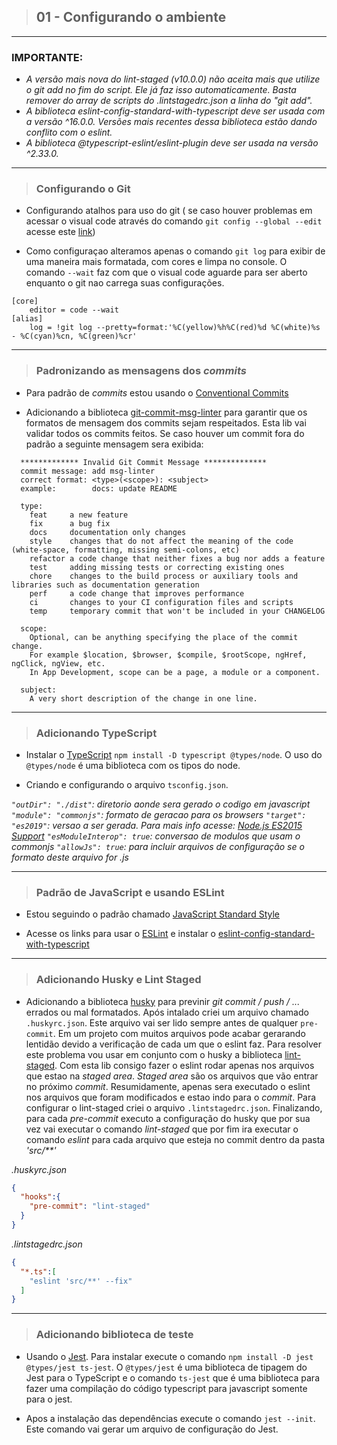> ## 01 - Configurando o ambiente

---

### IMPORTANTE:
- *A versão mais nova do lint-staged (v10.0.0) não aceita mais que utilize o git add no fim do script. Ele já faz isso automaticamente. Basta remover do array de scripts do .lintstagedrc.json a linha do "git add".*
- *A biblioteca eslint-config-standard-with-typescript deve ser usada com a versão ^16.0.0. Versões mais recentes dessa biblioteca estão dando conflito com o eslint.*
- *A biblioteca @typescript-eslint/eslint-plugin deve ser usada na versão ^2.33.0.*

---    

> ### Configurando o Git

* Configurando atalhos para uso do git ( se caso houver problemas em acessar o visual code através do comando ```git config --global --edit``` acesse este [link](https://stackoverflow.com/questions/53847777/associating-visual-studio-code-with-git-in-mac))

* Como configuraçao alteramos apenas o comando ```git log``` para exibir de uma maneira mais formatada, com cores e limpa no console. O comando ```--wait``` faz com que o visual code aguarde para ser aberto enquanto o git nao carrega suas configurações.

```shell
[core]
	editor = code --wait
[alias]
	log = !git log --pretty=format:'%C(yellow)%h%C(red)%d %C(white)%s - %C(cyan)%cn, %C(green)%cr'
```
  
---  
> ### Padronizando as mensagens dos *commits*

* Para padrão de *commits* estou usando o [Conventional Commits](https://www.conventionalcommits.org/en/v1.0.0/)

* Adicionando a biblioteca [git-commit-msg-linter](https://www.npmjs.com/package/git-commit-msg-linter) para garantir que os formatos de mensagem dos commits sejam respeitados. Esta lib vai validar todos os commits feitos. Se caso houver um commit fora do padrão a seguinte mensagem sera exibida:

```shell
  ************* Invalid Git Commit Message **************
  commit message: add msg-linter
  correct format: <type>(<scope>): <subject>
  example:        docs: update README

  type:
    feat     a new feature
    fix      a bug fix
    docs     documentation only changes
    style    changes that do not affect the meaning of the code (white-space, formatting, missing semi-colons, etc)
    refactor a code change that neither fixes a bug nor adds a feature
    test     adding missing tests or correcting existing ones
    chore    changes to the build process or auxiliary tools and libraries such as documentation generation
    perf     a code change that improves performance
    ci       changes to your CI configuration files and scripts
    temp     temporary commit that won't be included in your CHANGELOG

  scope:
    Optional, can be anything specifying the place of the commit change.
    For example $location, $browser, $compile, $rootScope, ngHref, ngClick, ngView, etc.
    In App Development, scope can be a page, a module or a component.

  subject:
    A very short description of the change in one line.
```
  
---  
> ### Adicionando TypeScript

* Instalar o [TypeScript](https://www.typescriptlang.org/docs/home.html) ```npm install -D typescript @types/node```. O uso do ```@types/node``` é uma biblioteca com os tipos do node.  

* Criando e configurando o arquivo ```tsconfig.json```.

*```"outDir": "./dist"```: diretorio aonde sera gerado o codigo em javascript*
*```"module": "commonjs"```: formato de geracao para os browsers*
*```"target": "es2019"```: versao a ser gerada. Para mais info acesse: [Node.js ES2015 Support](https://node.green/)*
*```"esModuleInterop": true```: conversao de modulos que usam o commonjs*
*```"allowJs": true```: para incluir arquivos de configuração se o formato deste arquivo for .js*

---    
> ### Padrão de JavaScript e usando ESLint

* Estou seguindo o padrão chamado [JavaScript Standard Style](https://standardjs.com/rules.html)

* Acesse os links para usar o [ESLint](https://eslint.org/docs/user-guide/getting-started) e instalar o [eslint-config-standard-with-typescript](https://www.npmjs.com/package/eslint-config-standard-with-typescript)

---    
> ### Adicionando Husky e Lint Staged

* Adicionando a biblioteca [husky](https://www.npmjs.com/package/husky) para previnir *git commit / push / ...* errados ou mal formatados. Após intalado criei um arquivo chamado ```.huskyrc.json```. Este arquivo vai ser lido sempre antes de qualquer ```pre-commit```. Em um projeto com muitos arquivos pode acabar gerarando lentidão devido a verificação de cada um que o eslint faz. Para resolver este problema vou usar em conjunto com o husky a biblioteca [lint-staged](https://www.npmjs.com/package/lint-staged). Com esta lib consigo fazer o eslint rodar apenas nos arquivos que estao na *staged area*. *Staged area* são os arquivos que vão entrar no próximo *commit*. Resumidamente, apenas sera executado o eslint nos arquivos que foram modificados e estao indo para o *commit*. Para configurar o lint-staged criei o arquivo ```.lintstagedrc.json```. Finalizando, para cada *pre-commit* executo a configuração do husky que por sua vez vai executar o comando *lint-staged* que por fim ira executar o comando *eslint* para cada arquivo que esteja no commit dentro da pasta *'src/**'*

*.huskyrc.json*
```json
{
  "hooks":{
    "pre-commit": "lint-staged"
  }
}
```

*.lintstagedrc.json*
```json
{
  "*.ts":[
    "eslint 'src/**' --fix"
  ]
}
```

---  
> ### Adicionando biblioteca de teste

* Usando o [Jest](https://jestjs.io/docs/en/getting-started). Para instalar execute o comando ```npm install -D jest @types/jest ts-jest```. O ```@types/jest``` é uma biblioteca de tipagem do Jest para o TypeScript e o comando ```ts-jest``` que é uma biblioteca para fazer uma compilação do código typescript para javascript somente para o jest.

* Apos a instalação das dependências execute o comando ```jest --init```. Este comando vai gerar um arquivo de configuração do Jest.
